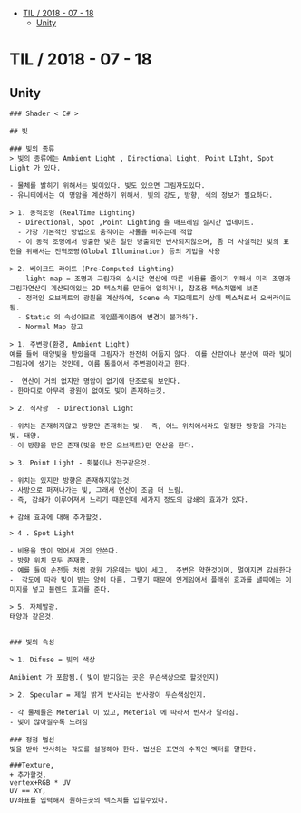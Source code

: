 <!-- START doctoc generated TOC please keep comment here to allow auto update -->
<!-- DON'T EDIT THIS SECTION, INSTEAD RE-RUN doctoc TO UPDATE -->


- [TIL   / 2018 - 07 - 18](#til----2018---07---18)
  - [Unity](#unity)

<!-- END doctoc generated TOC please keep comment here to allow auto update -->

# TIL   / 2018 - 07 - 18
  ## Unity
    ### Shader < C# >

    ## 빛

    ### 빛의 종류
    > 빛의 종류에는 Ambient Light , Directional Light, Point LIght, Spot Light 가 있다.

    - 물체를 밝히기 위해서는 빛이있다. 빛도 있으면 그림자도있다.
    - 유니티에서는 이 명암을 계산하기 위해서, 빛의 강도, 방향, 색의 정보가 필요하다.

    > 1. 동적조명 (RealTime Lighting)
      - Directional, Spot ,Point Lighting 을 매프레임 실시간 업데이트.
      - 가장 기본적인 방법으로 움직이는 사물을 비추는데 적합
      - 이 동적 조명에서 방출한 빛은 일단 방출되면 반사되지않으며, 좀 더 사실적인 빛의 표현을 위해서는 전역조명(Global Illumination) 등의 기법을 사용

    > 2. 베이크드 라이트 (Pre-Computed Lighting)   
      - light map = 조명과 그림자의 실시간 연산에 따른 비용를 줄이기 위해서 미리 조명과 그림자연산이 계산되어있는 2D 텍스쳐를 만들어 입히거나, 참조용 텍스쳐맵에 보존
      - 정적인 오브젝트의 광원을 계산하여, Scene 속 지오메트리 상에 텍스쳐로서 오버라이드됨.
      - Static 의 속성이므로 게임플레이중에 변경이 불가하다.
      - Normal Map 참고

    > 1. 주변광(환경, Ambient Light)
    예를 들어 태양빛을 받았을때 그림자가 완전히 어둡지 않다. 이를 산란이나 분산에 따라 빛이 그림자에 생기는 것인데, 이름 통틀어서 주변광이라고 한다.

    -  연산이 거의 없지만 명암이 없기에 단조로워 보인다.
    - 한마디로 아무리 광원이 없어도 빛이 존재하는것.

    > 2. 직사광  - Directional Light

    - 위치는 존재하지않고 방향만 존재하는 빛.  즉, 어느 위치에서라도 일정한 방향을 가지는 빛. 태양.
    - 이 방향을 받은 존재(빛을 받은 오브젝트)만 연산을 한다.

    > 3. Point Light - 횟불이나 전구같은것.

    - 위치는 있지만 방향은 존재하지않는것.
    - 사방으로 퍼져나가는 빛, 그래서 연산이 조금 더 느림.
    - 즉, 감쇄가 이루어져서 느리기 때문인데 세가지 정도의 감쇄의 효과가 있다.

    + 감쇄 효과에 대해 추가할것.

    > 4 . Spot Light

    - 비용을 많이 먹어서 거의 안쓴다.
    - 방향 위치 모두 존재함.
    - 예를 들어 손전등 처럼 광원 가운데는 빛이 세고,  주변은 약한것이며, 멀어지면 감쇄한다
    -  각도에 따라 빛이 받는 양이 다름. 그렇기 때문에 인게임에서 플래쉬 효과를 낼때에는 이미지를 넣고 블렌드 효과를 준다.

    > 5. 자체발광.
    태양과 같은것.


    ### 빛의 속성

    > 1. Difuse = 빛의 색상

    Amibient 가 포함됨.( 빛이 받지않는 곳은 무슨색상으로 할것인지)

    > 2. Specular = 제일 밝게 반사되는 반사광이 무슨색상인지.

    - 각 물체들은 Meterial 이 있고, Meterial 에 따라서 반사가 달라짐.
    - 빛이 많아질수록 느려짐

    ### 정점 법선
    빛을 받아 반사하는 각도를 설정해야 한다. 법선은 표면의 수직인 벡터를 말한다.

    ###Texture,
    + 추가할것.
    vertex+RGB * UV
    UV == XY,
    UV좌표를 입력해서 원하는곳의 텍스쳐를 입힐수있다.
